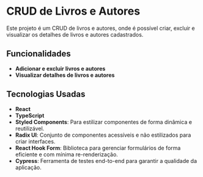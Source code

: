 # CRUD de Livros e Autores

Este projeto é um CRUD de livros e autores, onde é possível criar, excluir e visualizar os detalhes de livros e autores cadastrados.

## Funcionalidades

- **Adicionar e excluir livros e autores**
- **Visualizar detalhes de livros e autores**

## Tecnologias Usadas

- **React**
- **TypeScript**
- **Styled Components**: Para estilizar componentes de forma dinâmica e reutilizável.
- **Radix UI**: Conjunto de componentes acessíveis e não estilizados para criar interfaces.
- **React Hook Form**: Biblioteca para gerenciar formulários de forma eficiente e com mínima re-renderização.
- **Cypress**: Ferramenta de testes end-to-end para garantir a qualidade da aplicação.
